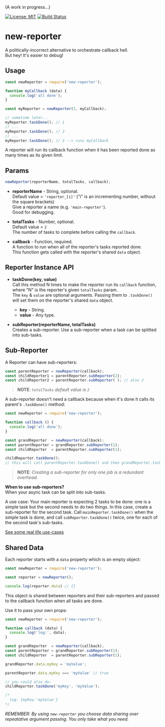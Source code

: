 (A work in progress...)

[![License: MIT](https://img.shields.io/badge/License-MIT-blue.svg)](https://opensource.org/licenses/MIT)
[![Build Status](https://travis-ci.org/taitulism/newTask.svg?branch=develop)](https://travis-ci.org/taitulism/newTask)

new-reporter
============
A politically-incorrect alternative to orchestrate callback hell.  
But hey! It's easier to debug!



Usage
-----
```js
const newReporter = require('new-reporter');

function myCallback (data) {
  console.log('all done');
}

const myReporter = newReporter(3, myCallback);

// sometime later...
myReporter.taskDone(); // 1
// ...
myReporter.taskDone(); // 2
// ...
myReporter.taskDone(); // 3 --> runs myCallback
```
A reporter will run its callback function when it has been reported done as many times as its given limit.



Params
------
```js
newReporter(reporterName, totalTasks, callback);
```

* **reporterName** - String, optional.  
Default value = `'reporter_[i]'` ("i" is an incrementing number, without the square brackets)  
Give a reporter a name (e.g. `'main-reporter'`).  
Good for debugging.

* **totalTasks** - Number, optional.  
Default value = `2`  
The number of tasks to complete before calling the `callback`.

* **callback** - Function, required.  
A function to run when all of the reporter's tasks reported done.  
This function gets called with the reporter's shared `data` object.



Reporter Instance API
---------------------
* **taskDone(key, value)**  
Call this method N times to make the reporter run its `callback` function, where "N" is the reporter's given `totalTasks` param.  
The `key` & `value` are optional arguments. Passing them to `.taskDone()` will set them on the reporter's shared `data` object.
  * **key** - String.
  * **value** - Any type.

* **subReporter(reporterName, totalTasks)**  
Creates a sub-reporter. Use a sub-reporter when a task can be splitted into sub-tasks.  



Sub-Reporter
------------
A Reporter can have sub-reporters:
```js
const parentReporter = newReporter(callback);
const childReporter1 = parentReporter.subReporter(2); 
const childReporter2 = parentReporter.subReporter( ); // also 2
```

>**NOTE**: *`totalTasks` default value is `2`*   

A sub-reporter doesn't need a callback because when it's done it calls its parent's `.taskDone()` method:

```js
const newReporter = require('new-reporter');

function callback () {
  console.log('all done');
}

const grandReporter  = newReporter(callback);
const parentReporter = grandReporter.subReporter(1);
const childReporter  = parentReporter.subReporter(1);

childReporter.taskDone();
// this will call parentReporter.taskDone() and then grandReporter.taskDone()
```

>**NOTE**: *Creating a sub-reporter for only one job is a redundant overhead.* 

**When to use sub-reporters?**  
When your async task can be split into sub-tasks.

A use case: Your main reporter is expecting 2 tasks to be done: one is a simple task but the second needs to do two things. In this case, create a sub-reporter for the second task. Call `mainReporter.taskDone()` when the simple task is done, and call `subReporter.taskDone()` twice, one for each of the second task's sub-tasks.

[See some real life use-cases](./docs/use-cases/getFolderTotalSize.md)



Shared Data
-----------
Each reporter starts with a `data` property which is an empty object:

```js
const newReporter = require('new-reporter');

const reporter = newReporter();

console.log(reporter.data) // {}

```

This object is shared between reporters and their sub-reporters and passed to the callback function when all tasks are done.  

Use it to pass your own props:

```js
const newReporter = require('new-reporter');

function callback (data) {
  console.log('log:', data);
}

const grandReporter  = newReporter(callback);
const parentReporter = grandReporter.subReporter(1);
const childReporter  = parentReporter.subReporter(1);

grandReporter.data.myKey = 'myValue';

parentReporter.data.myKey === 'myValue' // true

// you could also do: 
childReporter.taskDone('myKey', 'myValue');

/*
  log: {myKey:'myValue'}
*/
```


*REMEMBER: By using `new-reporter` you choose data sharing over repeatative argument passing. You only take what you need.*
